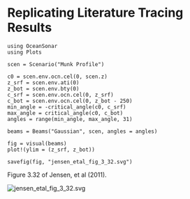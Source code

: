 # Replicating Literature Tracing Results

```@example
using OceanSonar
using Plots

scen = Scenario("Munk Profile")

c0 = scen.env.ocn.cel(0, scen.z)
z_srf = scen.env.ati(0)
z_bot = scen.env.bty(0)
c_srf = scen.env.ocn.cel(0, z_srf)
c_bot = scen.env.ocn.cel(0, z_bot - 250)
min_angle = -critical_angle(c0, c_srf)
max_angle = critical_angle(c0, c_bot)
angles = range(min_angle, max_angle, 31)

beams = Beams("Gaussian", scen, angles = angles)

fig = visual(beams)
plot!(ylim = (z_srf, z_bot))

savefig(fig, "jensen_etal_fig_3_32.svg")
```

Figure 3.32 of Jensen, et al (2011).

![jensen_etal_fig_3_32.svg](jensen_etal_fig_3_32.svg)
